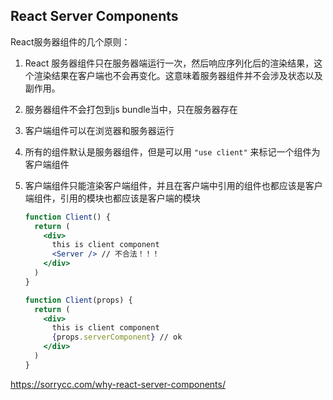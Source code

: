 ## React Server Components

React服务器组件的几个原则：

1. React 服务器组件只在服务器端运行一次，然后响应序列化后的渲染结果，这个渲染结果在客户端也不会再变化。这意味着服务器组件并不会涉及状态以及副作用。
2. 服务器组件不会打包到js bundle当中，只在服务器存在
3. 客户端组件可以在浏览器和服务器运行
4. 所有的组件默认是服务器组件，但是可以用 `"use client"` 来标记一个组件为客户端组件
5. 客户端组件只能渲染客户端组件，并且在客户端中引用的组件也都应该是客户端组件，引用的模块也都应该是客户端的模块

   ```jsx
   function Client() {
     return (
       <div>
         this is client component
         <Server /> // 不合法！！！
       </div>
     )
   }
   ```

   ```jsx
   function Client(props) {
     return (
       <div>
         this is client component
         {props.serverComponent} // ok
       </div>
     )
   }
   ```

https://sorrycc.com/why-react-server-components/
